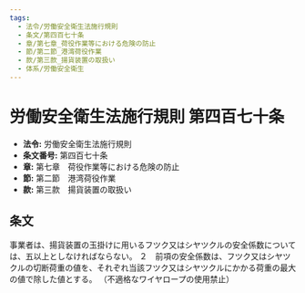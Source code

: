 ```yaml
---
tags:
  - 法令/労働安全衛生法施行規則
  - 条文/第四百七十条
  - 章/第七章_荷役作業等における危険の防止
  - 節/第二節_港湾荷役作業
  - 款/第三款_揚貨装置の取扱い
  - 体系/労働安全衛生
---
```

# 労働安全衛生法施行規則 第四百七十条

- **法令:** 労働安全衛生法施行規則
- **条文番号:** 第四百七十条
- **章:** 第七章　荷役作業等における危険の防止
- **節:** 第二節　港湾荷役作業
- **款:** 第三款　揚貨装置の取扱い

## 条文
事業者は、揚貨装置の玉掛けに用いるフツク又はシヤツクルの安全係数については、五以上としなければならない。
２　前項の安全係数は、フツク又はシヤツクルの切断荷重の値を、それぞれ当該フツク又はシヤツクルにかかる荷重の最大の値で除した値とする。
（不適格なワイヤロープの使用禁止）

